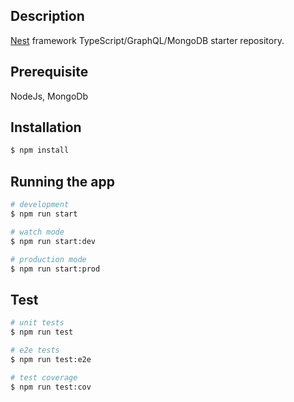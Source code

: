 
## Description

[Nest](https://github.com/nestjs/nest) framework TypeScript/GraphQL/MongoDB starter repository.
## Prerequisite
NodeJs, MongoDb
## Installation

```bash
$ npm install
```

## Running the app

```bash
# development
$ npm run start

# watch mode
$ npm run start:dev

# production mode
$ npm run start:prod
```

## Test

```bash
# unit tests
$ npm run test

# e2e tests
$ npm run test:e2e

# test coverage
$ npm run test:cov
```
